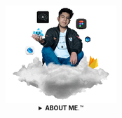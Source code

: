 <div align="center">
<a href="http://www.bastndev.com/">
<img width="50%" src="@bastndev/IMG/Gif/gohit.gif" title="bastndev.com">
</a>
</div>


<!-- code IMG -->
<details >
<summary align="center"><b>ABOUT ME</b>.™</summary>

<!-- </br> -->
<h6>Our team is composed of passionate developers dedicated to customizing and providing exclusive materials for your GitHub profile. Here, you will find a wide range of resources that will help you stand out and enhance your presence on this collaborative development platform. From custom themes to project templates, we are committed to providing you with the necessary tools.</h6>

[![Ashutosh's github activity graph](https://github-readme-activity-graph.vercel.app/graph?username=bastndev&bg_color=0d1117&color=ffffff&line=FC7E0E&point=FCCD0E&area=true&hide_border=true)](https://github.com/ashutosh00710/github-readme-activity-graph)




<div >
<p><img align="left" width="20%" src="https://profile-counter.glitch.me/{bastndev}/count.svg"/></p>

<h6 align="center">Our team is composed of passionate developers dedicated to customizing and providing exclusive materials for your GitHub profile. Here, you will find a wide range of resources that will help you stand out and enhance your presence on this collaborative development platform. From custom themes to project templates, we are committed to providing you with the necessary tools.</h6>

<p><img align="right" width="20%" src="https://profile-counter.glitch.me/{bastndev}/count.svg"/></p>

</div>

</details>


